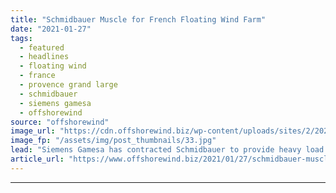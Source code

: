 ```yaml
---
title: "Schmidbauer Muscle for French Floating Wind Farm"
date: "2021-01-27"
tags: 
  - featured
  - headlines
  - floating wind
  - france
  - provence grand large
  - schmidbauer
  - siemens gamesa
  - offshorewind
source: "offshorewind"
image_url: "https://cdn.offshorewind.biz/wp-content/uploads/sites/2/2021/01/27102024/Schmidbauer-Muscle-for-French-Floating-Wind-Farm.jpg"
image_fp: "/assets/img/post_thumbnails/33.jpg"
lead: "Siemens Gamesa has contracted Schmidbauer to provide heavy load logistics on the Provence Grand"
article_url: "https://www.offshorewind.biz/2021/01/27/schmidbauer-muscle-for-french-floating-wind-farm/"
---
```


---
